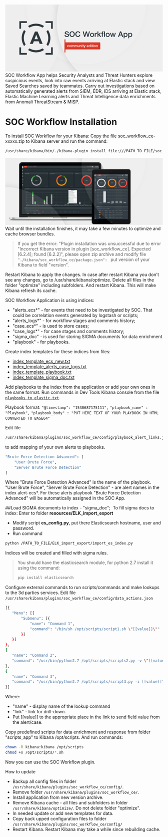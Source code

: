 ![alt text](resources/images/heroban.png "SOC Workflow App CE")
SOC Workflow App helps Security Analysts and Threat Hunters explore suspicious events, look into raw events arriving at Elastic stack and view Saved Searches saved by teammates. Carry out investigations based on automatically generated alerts from SIEM, EDR, IDS arriving at Elastic stack, Elastic Machine Learning alerts and Threat Intelligence data enrichments from Anomali ThreatStream & MISP.
# SOC Workflow Installation
To install SOC Workflow for your Kibana:
Copy the file soc_workflow_ce-xxxxx.zip to Kibana server and run the command:
```sh
/usr/share/kibana/bin/./kibana-plugin install file:///PATH_TO_FILE/soc_workflow_app_ce/dist/soc_workflow_ce-xxxxx.zip
```

![alt text](resources/images/heroban2.png "SOC Workflow App CE")
Wait until the installation finishes, it may take a few minutes to optimize and cache browser bundles. 
> If you get the error: "Plugin installation was unsuccessful due to error "Incorrect Kibana version in plugin [soc_workflow_ce]. Expected [6.2.4]; found [6.2.2]", please open zip archive and modify file
`"./kibana/soc_workflow_ce/package.json": `
put version of your Kibana to field "version".

Restart Kibana to apply the changes.
In case after restart Kibana you don't see any changes, go to /usr/share/kibana/optimize. Delete all files in the folder "optimize" including subfolders. And restart Kibana. This will make Kibana refresh its cache.

SOC Workflow Application is using indices: 

 - "alerts_ecs*" - for events that need to be investigated by SOC. That could be correlation events generated by logstash or scripts;
 - "alerts_logs*" - for workflow stages and comments history;
 - "case_ecs*" - is used to store cases;
 - "case_logs*" - for case stages and comments history;
 - "sigma_doc" - is used for storing SIGMA documents for data enrichment
 - "playbook" - for playbooks.

Create index templates for these indices from files:
 - [index_template_ecs_new.txt](/resources/templates/index_template_ecs_new.txt)
 - [index_template_alerts_case_logs.txt](/resources/templates/index_template_alerts_case_logs.txt)
 - [index_template_playbook.txt](/resources/templates/index_template_playbook.txt)
 - [index_template_sigma_doc.txt](/resources/templates/index_template_sigma_doc.txt)

Add playbooks to the index from the application or add your own ones in the same format. Run commands in Dev Tools Kibana console from the file [`playbooks_to_elastic.txt`](/resources/templates/playbooks_to_elastic.txt).

Playbook format: 
`"@timestamp": "1530687175111",`
`"playbook_name" : "Playbook",`
`"playbook_body" : "PUT HERE TEXT OF YOUR PLAYBOOK IN HTML CONVERTED TO BASE64"`

Edit file 
```sh
/usr/share/kibana/plugins/soc_workflow_ce/config/playbook_alert_links.json
```
to add mapping of your own alerts to playbooks.
```sh
"Brute Force Detection Advanced": [
    "User Brute Force",
    "Server Brute Force Detection"
]
```
Where "Brute Force Detection Advanced" is the name of the playbook. 
"User Brute Force", "Server Brute Force Detection" - are alert names in the index alert-ecs*. For these alerts playbook "Brute Force Detection Advanced" will be automatically assigned in the SOC App.


##Load SIGMA documents to index - "sigma_doc";
​
To fill sigma docs to index:
Enter to folder **resources/ELK_import_export**
- Modify script **es_config.py**, put there Elasticsearch hostname, user and password.
- Run command
```sh
python /PATH_TO_FILE/ELK_import_export/import_es_index.py
```
Indices will be created and filled with sigma rules.

>You should have the elasticsearch module, for python 2.7 install it using the command:
>```sh
>pip install elasticsearch
>```

Configure external commands to run scripts/commands and make lookups to the 3d parties services. 
Edit file `/usr/share/kibana/plugins/soc_workflow_ce/config/data_actions.json`
 ```sh
 [{
    "Menu": [{
        "Submenu": [{
            "name": "Command 1",
            "command": "/bin/sh /opt/scripts/script1.sh \"[[value]]\""
        }]
    }]
},
{
    "name": "Command 2",
    "command": "/usr/bin/python2.7 /opt/scripts/scripts2.py -v \"[[value]]\""
},
{
    "name": "Command 3",
    "command": "/usr/bin/python2.7 /opt/scripts/script3.py -i [[value]]"
}]
  ```
  Where:
   - "name" - display name of the lookup command
   - "link" - link for drill-down.
   - Put [[value]] to the appropriate place in the link to send field value from the alert/case.
  
Copy predefined scripts for data enrichment and response from folder "scripts_app" to Kibana /opt/scripts. And run commands:
```sh  
chown -R kibana:kibana /opt/scripts
chmod +x /opt/scripts/*.sh
```
Now you can use the SOC Workflow plugin.

How to update
   - Backup all config files in folder `/usr/share/kibana/plugins/soc_workflow_ce/config/`.
   - Remove folder `/usr/share/kibana/plugins/soc_workflow_ce/`.
   - Install application from new version archive.
   - Remove Kibana cache - all files and subfolders in folder `/usr/share/kibana/optimize/`. Do not delete folder "optimize".
   - In needed update or add new templates for data.
   - Copy back upped configuration files to folder `/usr/share/kibana/plugins/soc_workflow_ce/config/`
   - Restart Kibana. Restart Kibana may take a while since rebuilding cache.

